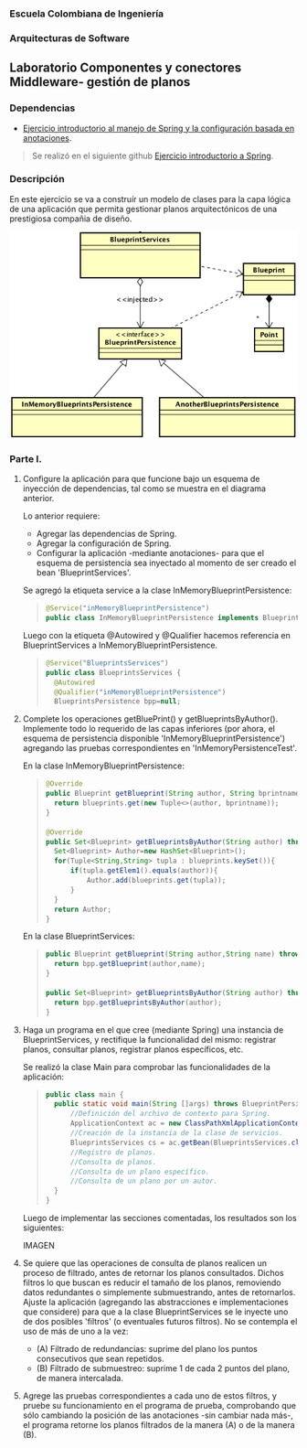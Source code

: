 ### Escuela Colombiana de Ingeniería

### Arquitecturas de Software
## Laboratorio Componentes y conectores  Middleware- gestión de planos
### Dependencias
* [Ejercicio introductorio al manejo de Spring y la configuración basada en anotaciones](https://github.com/ARSW-ECI-beta/DIP_DI-SPRING_JAVA-GRAMMAR_CHECKER).

> Se realizó en el siguiente github [Ejercicio introductorio a Spring](https://github.com/memo1019/Lab04-ARSW_Ejercicio_Introductorio).

### Descripción
En este ejercicio se va a construír un modelo de clases para la capa lógica de una aplicación que permita gestionar planos arquitectónicos de una prestigiosa compañia de diseño. 

![](img/ClassDiagram1.png)

### Parte I.

1. Configure la aplicación para que funcione bajo un esquema de inyección de dependencias, tal como se muestra en el diagrama anterior.


	Lo anterior requiere:

	* Agregar las dependencias de Spring.
	* Agregar la configuración de Spring.
	* Configurar la aplicación -mediante anotaciones- para que el esquema de persistencia sea inyectado al momento de ser creado el bean 'BlueprintServices'.
	
	Se agregó la etiqueta service a la clase InMemoryBlueprintPersistence:
	> ```java
	> @Service("inMemoryBlueprintPersistence")
	> public class InMemoryBlueprintPersistence implements BlueprintsPersistence{
	> ```
	Luego con la etiqueta @Autowired y @Qualifier hacemos referencia en BlueprintServices a InMemoryBlueprintPersistence.
	> ```java
	> @Service("BlueprintsServices")
	> public class BlueprintsServices {
	> 	@Autowired
	> 	@Qualifier("inMemoryBlueprintPersistence")
	> 	BlueprintsPersistence bpp=null;
	> ```


2. Complete los operaciones getBluePrint() y getBlueprintsByAuthor(). Implemente todo lo requerido de las capas inferiores (por ahora, el esquema de persistencia disponible 'InMemoryBlueprintPersistence') agregando las pruebas correspondientes en 'InMemoryPersistenceTest'.

	En la clase InMemoryBlueprintPersistence:
	> ```java
	> @Override
	> public Blueprint getBlueprint(String author, String bprintname) throws BlueprintNotFoundException {
	> 	return blueprints.get(new Tuple<>(author, bprintname));
	> }
	> 
	> @Override
	> public Set<Blueprint> getBlueprintsByAuthor(String author) throws BlueprintNotFoundException {
	> 	Set<Blueprint> Author=new HashSet<Blueprint>();
	> 	for(Tuple<String,String> tupla : blueprints.keySet()){
	> 		if(tupla.getElem1().equals(author)){
	> 			Author.add(blueprints.get(tupla));
	> 		}
	> 	}
	> 	return Author;
	> }
	> ```
	
	En la clase BlueprintServices:
	> ```java
	> public Blueprint getBlueprint(String author,String name) throws BlueprintNotFoundException{
	> 	return bpp.getBlueprint(author,name);
	> }
	> 
	> public Set<Blueprint> getBlueprintsByAuthor(String author) throws BlueprintNotFoundException{
	> 	return bpp.getBlueprintsByAuthor(author);
	> }
	> ```

3. Haga un programa en el que cree (mediante Spring) una instancia de BlueprintServices, y rectifique la funcionalidad del mismo: registrar planos, consultar planos, registrar planos específicos, etc.

	Se realizó la clase Main para comprobar las funcionalidades de la aplicación:
	> ```java
	> public class main {
	> 	public static void main(String []args) throws BlueprintPersistenceException, BlueprintNotFoundException {
	> 		//Definición del archivo de contexto para Spring.
	> 		ApplicationContext ac = new ClassPathXmlApplicationContext("applicationContext.xml");
	> 		//Creación de la instancia de la clase de servicios.
	> 		BlueprintsServices cs = ac.getBean(BlueprintsServices.class);
	> 		//Registro de planos.
	> 		//Consulta de planos.
	> 		//Consulta de un plano específico.
	> 		//Consulta de un plano por un autor.
	> 	}
	> }
	> ```
	
	Luego de implementar las secciones comentadas, los resultados son los siguientes:
	
	IMAGEN

4. Se quiere que las operaciones de consulta de planos realicen un proceso de filtrado, antes de retornar los planos consultados. Dichos filtros lo que buscan es reducir el tamaño de los planos, removiendo datos redundantes o simplemente submuestrando, antes de retornarlos. Ajuste la aplicación (agregando las abstracciones e implementaciones que considere) para que a la clase BlueprintServices se le inyecte uno de dos posibles 'filtros' (o eventuales futuros filtros). No se contempla el uso de más de uno a la vez:
	* (A) Filtrado de redundancias: suprime del plano los puntos consecutivos que sean repetidos.
	* (B) Filtrado de submuestreo: suprime 1 de cada 2 puntos del plano, de manera intercalada.

5. Agrege las pruebas correspondientes a cada uno de estos filtros, y pruebe su funcionamiento en el programa de prueba, comprobando que sólo cambiando la posición de las anotaciones -sin cambiar nada más-, el programa retorne los planos filtrados de la manera (A) o de la manera (B). 
